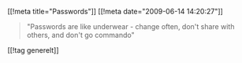 [[!meta  title="Passwords"]]
[[!meta  date="2009-06-14 14:20:27"]]
<blockquote>"Passwords are like underwear - change often, don't share with others, and don't go commando"</blockquote>

[[!tag  generelt]]